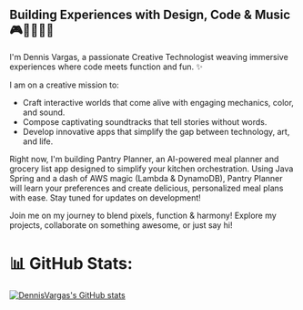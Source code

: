 ## Building Experiences with Design, Code & Music 🎮👨🏽‍💻🎵
I'm Dennis Vargas, a passionate Creative Technologist weaving immersive experiences where code meets function and fun. ✨

I am on a creative mission to:
- Craft interactive worlds that come alive with engaging mechanics, color, and sound.
- Compose captivating soundtracks that tell stories without words.
- Develop innovative apps that simplify the gap between technology, art, and life.

Right now, I'm building Pantry Planner, an AI-powered meal planner and grocery list app designed to simplify your kitchen orchestration. Using Java Spring and a dash of AWS magic (Lambda & DynamoDB), Pantry Planner will learn your preferences and create delicious, personalized meal plans with ease. Stay tuned for updates on development!

Join me on my journey to blend pixels, function & harmony! Explore my projects, collaborate on something awesome, or just say hi!

# 📊 GitHub Stats:
 [![DennisVargas's GitHub stats](https://github-readme-stats.vercel.app/api?username=anuraghazra)](https://github.com/anuraghazra/github-readme-stats)
<!-- ![DennisVargas's Stats](https://github-readme-stats.vercel.app/api?username=DennisVargas&theme=tokyonight&hide_border=true&include_all_commits=true&count_private=true&show=reviews,discussions_started,discussions_answered,prs_merged,prs_merged_percentage)<br/>
![DennisVargas's Github Streak](https://github-readme-streak-stats.herokuapp.com/?user=DennisVargas&theme=tokyonight&hide_border=true)<br/>
![DennisVargas's Top Languages](https://github-readme-stats.vercel.app/api/top-langs/?username=DennisVargas&langs_count=12&theme=tokyonight&hide_border=true&include_all_commits=true&count_private=true&layout=compact)
![DennisVargas's Activity Graph](https://github-readme-activity-graph.vercel.app/graph/?username=DennisVargas&radius=6&theme=tokyo-night&hide_border=true) -->

<!-- 
My Tools of the Trade:

Programming Languages: Java, C, C++
Scripting Languages: Python, Javascript
Backend: Node.JS, Springboot
Frontend: HTML, CSS, Vue
Static Site Generation: Jekyll
Audio Production: Reaper
Movement & Inspiration: Basketball, Jazz Dance, Baroque Music
[Info needed: Add a sentence or two about your skills or expertise within each tool, like "I'm a master of building interactive gameplay in Java..." or "My passion for Latin rhythms inspires my music..."]


I believe technology is a powerful tool for storytelling, artistic expression, and even escapism. I'm constantly exploring the possibilities at the intersection of creativity and technology, always learning and growing as an artist and programmer.

[Info needed: Add a sentence or two about your interests outside of tech and music, like "When I'm not coding or composing, I love..." or "I'm always learning new things like..." if applicable]

Join the Journey:

Follow me on my blog: [link to your blog]
Connect with me on Twitter: [link to your Twitter]
Check out my portfolio: [link to your portfolio]
Let's chat! [link to your contact page or email address]
Thanks for stopping by! I hope you find something inspiring or helpful here. Feel free to explore and don't hesitate to reach out if you have any questions or just want to say hi.

[Emoji of a handshake or a wave]

[Optional: Add a call to action, like "Sign up for my newsletter to stay updated on my latest projects!" or "Join my Discord server to chat about tech and music!"] -->
